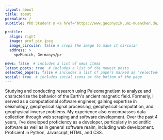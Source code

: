 ```yaml
---
layout: about
title: about
permalink: /
subtitle: PhD Student @ <a href='https://www.geophysik.uni-muenchen.de/en'>Ludwig-Maximilians-Universität München</a>

profile:
  align: right
  image: prof_pic.jpeg
  image_circular: false # crops the image to make it circular
  address: >
    <p>Munich, Germany</p>

news: false  # includes a list of news items
latest_posts: true  # includes a list of the newest posts
selected_papers: false # includes a list of papers marked as "selected={true}"
social: true  # includes social icons at the bottom of the page
---
```


Studying and conducting research using Paleomagnetism to analyze and characterize the behavior of the Earth's ancient magnetic field. Formerly, I served as a computational software engineer, gaining expertise in seismology, geophysical signal processing, geophysical computation, and geophysical inverse problems. My experience also encompasses data collection through web scraping and software development. Over the past 4 years, I've developed proficiency as a developer, particularly in scientific software as well as in general software realm, including web development. Proficient in Python, Javascript, HTML, and CSS.
